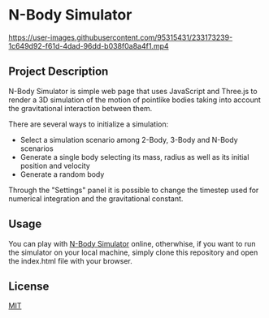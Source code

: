 # N-Body Simulator

https://user-images.githubusercontent.com/95315431/233173239-1c649d92-f61d-4dad-96dd-b038f0a8a4f1.mp4

## Project Description

N-Body Simulator is simple web page that uses JavaScript and Three.js to render a 3D simulation of the motion of pointlike bodies taking into account the gravitational interaction between them. 

There are several ways to initialize a simulation:

- Select a simulation scenario among 2-Body, 3-Body and N-Body scenarios
- Generate a single body selecting its mass, radius as well as its initial position and velocity
- Generate a random body

Through the "Settings" panel it is possible to change the timestep used for numerical integration and the gravitational constant.

## Usage

You can play with [N-Body Simulator](https://htmlpreview.github.io/?https://github.com/SlowWave/n_body_simulator/blob/main/src/index.html) online, otherwhise, if you want to run the simulator on your local machine, simply clone this repository and open the index.html file with your browser.

## License

[MIT](https://choosealicense.com/licenses/mit/)
